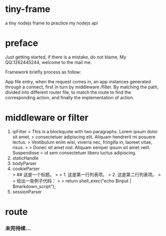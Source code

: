 # tiny-frame
  a tiny nodejs frame to practice my nodejs api

# preface
  Just getting started, if there is a mistake, do not blame, My QQ:1262445244, welcome to the mail me.
  
  Framework briefly process as follow:
  
  App file entry, when the request comes in, an app instances generated through a connect, first in turn by middleware /filter. By matching the path, divided into different router file, to match the route to find the corresponding action, and finally the implementation of action.

# middleware or filter
<ol>
<li>ipFilter
> This is a blockquote with two paragraphs. Lorem ipsum dolor sit amet,
> consectetuer adipiscing elit. Aliquam hendrerit mi posuere lectus.
> Vestibulum enim wisi, viverra nec, fringilla in, laoreet vitae, risus.
> 
> Donec sit amet nisl. Aliquam semper ipsum sit amet velit. Suspendisse
> id sem consectetuer libero luctus adipiscing.

</li>

<li>staticHandle</li>
<li>bodyParser</li>
<li>cookieParser</li>
> ## 这是一个标题。
> 
> 1.   这是第一行列表项。
> 2.   这是第二行列表项。
> 
> 给出一些例子代码：
> 
>     return shell_exec("echo $input | $markdown_script");
<li>sessionParser</li>
</ol>

# route
<h3>未完待续...</h3>
